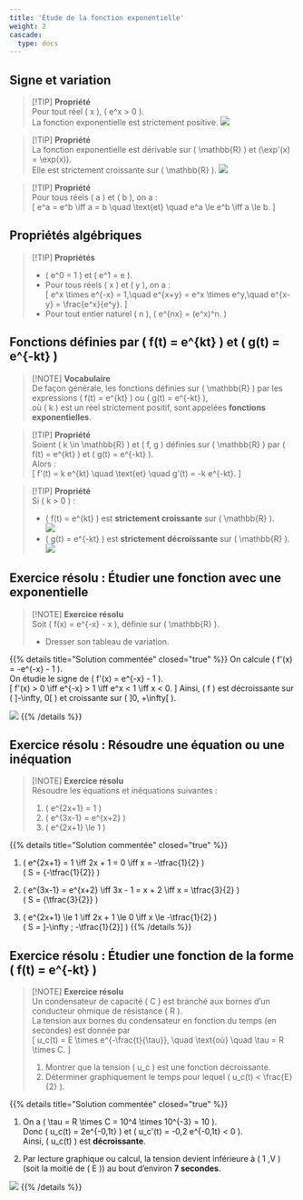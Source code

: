 ```yaml
---
title: 'Étude de la fonction exponentielle'
weight: 2
cascade:
  type: docs
---
```


## Signe et variation

> [!TIP] **Propriété**  
> Pour tout réel \( x \), \( e^x > 0 \).  
> La fonction exponentielle est strictement positive.
> ![](/images/image98.png)

> [!TIP] **Propriété**  
> La fonction exponentielle est dérivable sur \( \mathbb{R} \) et \(\exp'(x) = \exp(x)\).  
> Elle est strictement croissante sur \( \mathbb{R} \).
> ![](/images/image99.png)

> [!TIP] **Propriété**  
> Pour tous réels \( a \) et \( b \), on a :  
> \[
e^a = e^b \iff a = b \quad \text{et} \quad e^a \le e^b \iff a \le b.
\]


## Propriétés algébriques

> [!TIP] **Propriétés**  
> - \( e^0 = 1 \) et \( e^1 = e \).  
> - Pour tous réels \( x \) et \( y \), on a :  
>   \[
e^x \times e^{-x} = 1,\quad e^{x+y} = e^x \times e^y,\quad e^{x-y} = \frac{e^x}{e^y}.
\]  
> - Pour tout entier naturel \( n \), \( e^{nx} = (e^x)^n. \)


## Fonctions définies par \( f(t) = e^{kt} \) et \( g(t) = e^{-kt} \)

> [!NOTE] **Vocabulaire**  
> De façon générale, les fonctions définies sur \( \mathbb{R} \) par les expressions \( f(t) = e^{kt} \) ou \( g(t) = e^{-kt} \),  
> où \( k \) est un réel strictement positif, sont appelées **fonctions exponentielles**.

> [!TIP] **Propriété**  
> Soient \( k \in \mathbb{R} \) et \( f, g \) définies sur \( \mathbb{R} \) par \( f(t) = e^{kt} \) et \( g(t) = e^{-kt} \).  
> Alors :  
> \[
f'(t) = k e^{kt} \quad \text{et} \quad g'(t) = -k e^{-kt}.
\]

> [!TIP] **Propriété**  
> Si \( k > 0 \) :  
> - \( f(t) = e^{kt} \) est **strictement croissante** sur \( \mathbb{R} \).  
> ![](/images/image100.png)
> - \( g(t) = e^{-kt} \) est **strictement décroissante** sur \( \mathbb{R} \).
> ![](/images/image101.png)


## Exercice résolu : Étudier une fonction avec une exponentielle

> [!NOTE] **Exercice résolu**  
> Soit \( f(x) = e^{-x} - x \), définie sur \( \mathbb{R} \).  
> - Dresser son tableau de variation.

{{% details title="Solution commentée" closed="true" %}}
On calcule \( f'(x) = -e^{-x} - 1 \).  
On étudie le signe de \( f'(x) = e^{-x} - 1 \).  
\[
f'(x) > 0 \iff e^{-x} > 1 \iff e^x < 1 \iff x < 0.
\]
Ainsi, \( f \) est décroissante sur \( ]-\infty, 0[ \) et croissante sur \( ]0, +\infty[ \).

![](/images/image102.png)
{{% /details %}}


## Exercice résolu : Résoudre une équation ou une inéquation

> [!NOTE] **Exercice résolu**  
> Résoudre les équations et inéquations suivantes :  
> 1. \( e^{2x+1} = 1 \)  
> 2. \( e^{3x-1} = e^{x+2} \)  
> 3. \( e^{2x+1} \le 1 \)

{{% details title="Solution commentée" closed="true" %}}
1. \( e^{2x+1} = 1 \iff 2x + 1 = 0 \iff x = -\tfrac{1}{2} \)  
   \( S = \{-\tfrac{1}{2}\} \)

2. \( e^{3x-1} = e^{x+2} \iff 3x - 1 = x + 2 \iff x = \tfrac{3}{2} \)  
   \( S = \{\tfrac{3}{2}\} \)

3. \( e^{2x+1} \le 1 \iff 2x + 1 \le 0 \iff x \le -\tfrac{1}{2} \)  
   \( S = ]-\infty ; -\tfrac{1}{2}] \)
{{% /details %}}


## Exercice résolu : Étudier une fonction de la forme \( f(t) = e^{-kt} \)

> [!NOTE] **Exercice résolu**  
> Un condensateur de capacité \( C \) est branché aux bornes d’un conducteur ohmique de résistance \( R \).  
> La tension aux bornes du condensateur en fonction du temps (en secondes) est donnée par  
> \[
u_c(t) = E \times e^{-\frac{t}{\tau}}, \quad \text{où} \quad \tau = R \times C.
\]  
> 1. Montrer que la tension \( u_c \) est une fonction décroissante.  
> 2. Déterminer graphiquement le temps pour lequel \( u_c(t) < \frac{E}{2} \).

{{% details title="Solution commentée" closed="true" %}}
1. On a \( \tau = R \times C = 10^4 \times 10^{-3} = 10 \).  
   Donc \( u_c(t) = 2e^{-0,1t} \) et \( u_c'(t) = -0,2 e^{-0,1t} < 0 \).  
   Ainsi, \( u_c(t) \) est **décroissante**.

2. Par lecture graphique ou calcul, la tension devient inférieure à \( 1 \,V \) (soit la moitié de \( E \)) au bout d’environ **7 secondes**.

![](/images/image103.png)
{{% /details %}}